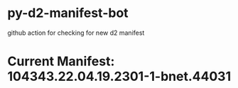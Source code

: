 # py-d2-manifest-bot
github action for checking for new d2 manifest

# Current Manifest: 104343.22.04.19.2301-1-bnet.44031